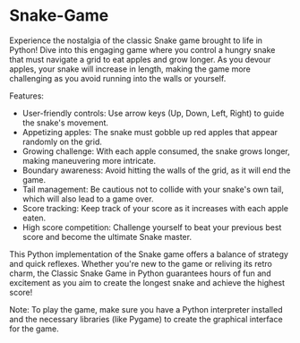 # Snake-Game
Experience the nostalgia of the classic Snake game brought to life in Python! Dive into this engaging game where you control a hungry snake that must navigate a grid to eat apples and grow longer. As you devour apples, your snake will increase in length, making the game more challenging as you avoid running into the walls or yourself.

Features:
- User-friendly controls: Use arrow keys (Up, Down, Left, Right) to guide the snake's movement.
- Appetizing apples: The snake must gobble up red apples that appear randomly on the grid.
- Growing challenge: With each apple consumed, the snake grows longer, making maneuvering more intricate.
- Boundary awareness: Avoid hitting the walls of the grid, as it will end the game.
- Tail management: Be cautious not to collide with your snake's own tail, which will also lead to a game over.
- Score tracking: Keep track of your score as it increases with each apple eaten.
- High score competition: Challenge yourself to beat your previous best score and become the ultimate Snake master.

This Python implementation of the Snake game offers a balance of strategy and quick reflexes. Whether you're new to the game or reliving its retro charm, the Classic Snake Game in Python guarantees hours of fun and excitement as you aim to create the longest snake and achieve the highest score!

Note: To play the game, make sure you have a Python interpreter installed and the necessary libraries (like Pygame) to create the graphical interface for the game.
